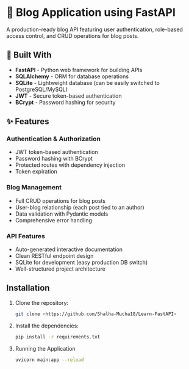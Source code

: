 # 🚀 Blog Application using FastAPI

A production-ready blog API featuring user authentication, role-based access control, and CRUD operations for blog posts.

## 🔧 Built With

- **FastAPI** - Python web framework for building APIs
- **SQLAlchemy** - ORM for database operations
- **SQLite** - Lightweight database (can be easily switched to PostgreSQL/MySQL)
- **JWT** - Secure token-based authentication
- **BCrypt** - Password hashing for security

## ✨ Features

### Authentication & Authorization
- JWT token-based authentication
- Password hashing with BCrypt
- Protected routes with dependency injection
- Token expiration 

### Blog Management
- Full CRUD operations for blog posts
- User-blog relationship (each post tied to an author)
- Data validation with Pydantic models
- Comprehensive error handling

### API Features
- Auto-generated interactive documentation
- Clean RESTful endpoint design
- SQLite for development (easy production DB switch)
- Well-structured project architecture

## Installation

1. Clone the repository:
   ```bash
   git clone <https://github.com/Shalha-Mucha18/Learn-FastAPI>
2. Install the dependencies:
   ```bash
   pip install -r requirements.txt
3. Running the Application
   ```bash
   uvicorn main:app --reload
 
